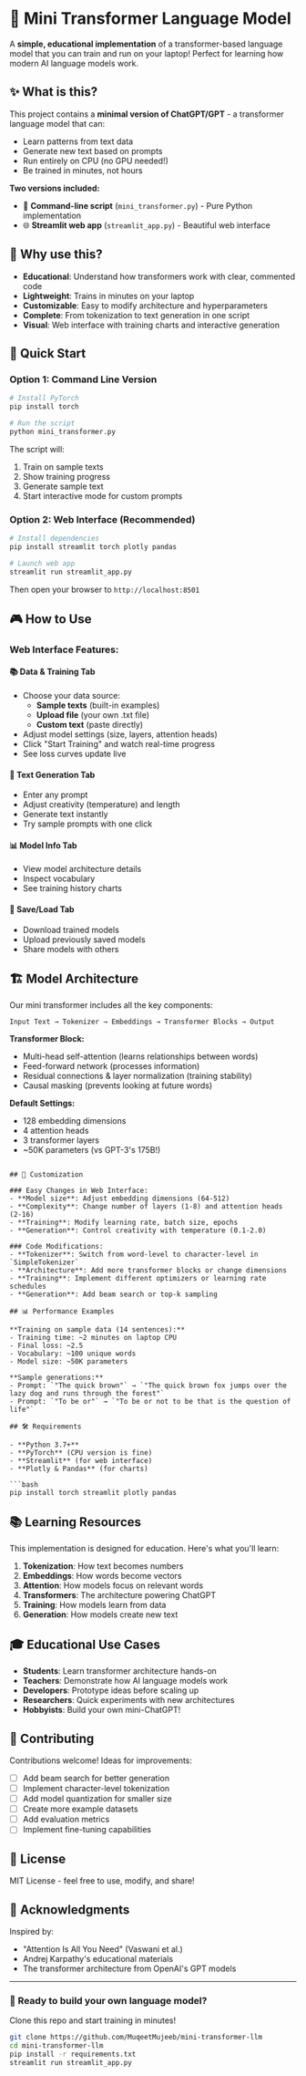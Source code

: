 # 🤖 Mini Transformer Language Model

A **simple, educational implementation** of a transformer-based language model that you can train and run on your laptop! Perfect for learning how modern AI language models work.

## ✨ What is this?

This project contains a **minimal version of ChatGPT/GPT** - a transformer language model that can:
- Learn patterns from text data
- Generate new text based on prompts
- Run entirely on CPU (no GPU needed!)
- Be trained in minutes, not hours

**Two versions included:**
- 📝 **Command-line script** (`mini_transformer.py`) - Pure Python implementation
- 🌐 **Streamlit web app** (`streamlit_app.py`) - Beautiful web interface

## 🎯 Why use this?

- **Educational**: Understand how transformers work with clear, commented code
- **Lightweight**: Trains in minutes on your laptop
- **Customizable**: Easy to modify architecture and hyperparameters
- **Complete**: From tokenization to text generation in one script
- **Visual**: Web interface with training charts and interactive generation

## 🚀 Quick Start

### Option 1: Command Line Version

```bash
# Install PyTorch
pip install torch

# Run the script
python mini_transformer.py
```

The script will:
1. Train on sample texts
2. Show training progress  
3. Generate sample text
4. Start interactive mode for custom prompts

### Option 2: Web Interface (Recommended)

```bash
# Install dependencies
pip install streamlit torch plotly pandas

# Launch web app
streamlit run streamlit_app.py
```

Then open your browser to `http://localhost:8501`

## 🎮 How to Use

### Web Interface Features:

#### 📚 **Data & Training Tab**
- Choose your data source:
  - **Sample texts** (built-in examples)
  - **Upload file** (your own .txt file)  
  - **Custom text** (paste directly)
- Adjust model settings (size, layers, attention heads)
- Click "Start Training" and watch real-time progress
- See loss curves update live

#### 🎯 **Text Generation Tab**  
- Enter any prompt
- Adjust creativity (temperature) and length
- Generate text instantly
- Try sample prompts with one click

#### 📊 **Model Info Tab**
- View model architecture details
- Inspect vocabulary  
- See training history charts

#### 💾 **Save/Load Tab**
- Download trained models
- Upload previously saved models
- Share models with others

## 🏗️ Model Architecture

Our mini transformer includes all the key components:

```
Input Text → Tokenizer → Embeddings → Transformer Blocks → Output
```

**Transformer Block:**
- Multi-head self-attention (learns relationships between words)
- Feed-forward network (processes information)  
- Residual connections & layer normalization (training stability)
- Causal masking (prevents looking at future words)

**Default Settings:**
- 128 embedding dimensions
- 4 attention heads  
- 3 transformer layers
- ~50K parameters (vs GPT-3's 175B!)

```

## 🔧 Customization

### Easy Changes in Web Interface:
- **Model size**: Adjust embedding dimensions (64-512)
- **Complexity**: Change number of layers (1-8) and attention heads (2-16)
- **Training**: Modify learning rate, batch size, epochs
- **Generation**: Control creativity with temperature (0.1-2.0)

### Code Modifications:
- **Tokenizer**: Switch from word-level to character-level in `SimpleTokenizer`
- **Architecture**: Add more transformer blocks or change dimensions
- **Training**: Implement different optimizers or learning rate schedules
- **Generation**: Add beam search or top-k sampling

## 📊 Performance Examples

**Training on sample data (14 sentences):**
- Training time: ~2 minutes on laptop CPU  
- Final loss: ~2.5
- Vocabulary: ~100 unique words
- Model size: ~50K parameters

**Sample generations:**
- Prompt: `"The quick brown"` → `"The quick brown fox jumps over the lazy dog and runs through the forest"`
- Prompt: `"To be or"` → `"To be or not to be that is the question of life"`

## 🛠️ Requirements

- **Python 3.7+**
- **PyTorch** (CPU version is fine)
- **Streamlit** (for web interface)
- **Plotly & Pandas** (for charts)

```bash
pip install torch streamlit plotly pandas
```

## 📚 Learning Resources

This implementation is designed for education. Here's what you'll learn:

1. **Tokenization**: How text becomes numbers
2. **Embeddings**: How words become vectors  
3. **Attention**: How models focus on relevant words
4. **Transformers**: The architecture powering ChatGPT
5. **Training**: How models learn from data
6. **Generation**: How models create new text

## 🎓 Educational Use Cases

- **Students**: Learn transformer architecture hands-on
- **Teachers**: Demonstrate how AI language models work
- **Developers**: Prototype ideas before scaling up
- **Researchers**: Quick experiments with new architectures
- **Hobbyists**: Build your own mini-ChatGPT!

## 🤝 Contributing

Contributions welcome! Ideas for improvements:

- [ ] Add beam search for better generation
- [ ] Implement character-level tokenization
- [ ] Add model quantization for smaller size
- [ ] Create more example datasets
- [ ] Add evaluation metrics
- [ ] Implement fine-tuning capabilities

## 📝 License

MIT License - feel free to use, modify, and share!

## 🙏 Acknowledgments

Inspired by:
- "Attention Is All You Need" (Vaswani et al.)
- Andrej Karpathy's educational materials
- The transformer architecture from OpenAI's GPT models

---

### 🚀 Ready to build your own language model? 

Clone this repo and start training in minutes!

```bash
git clone https://github.com/MuqeetMujeeb/mini-transformer-llm
cd mini-transformer-llm
pip install -r requirements.txt
streamlit run streamlit_app.py
```
